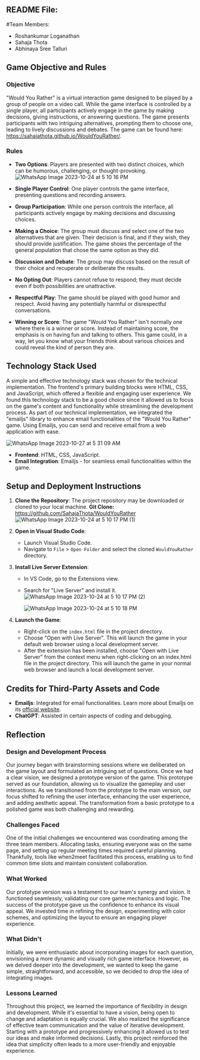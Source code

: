 ## README File:
#Team Members:
- Roshankumar Loganathan
- Sahaja Thota
- Abhinaya Sree Talluri

## Game Objective and Rules

### Objective
"Would You Rather" is a virtual interaction game designed to be played by a group of people on a video call. While the game interface is controlled by a single player, all participants actively engage in the game by making decisions, giving instructions, or answering questions. The game presents participants with two intriguing alternatives, prompting them to choose one, leading to lively discussions and debates. The game can be found here: https://sahajathota.github.io/WouldYouRather/.

### Rules

- **Two Options**: Players are presented with two distinct choices, which can be humorous, challenging, or thought-provoking.
![WhatsApp Image 2023-10-24 at 5 10 16 PM](https://github.com/SahajaThota/WouldYouRather/assets/82709418/39c67a26-ffd4-4d2d-8e90-b412e203dc29)

- **Single Player Control**: One player controls the game interface, presenting questions and recording answers.
- **Group Participation**: While one person controls the interface, all participants actively engage by making decisions and discussing choices.
- **Making a Choice**: The group must discuss and select one of the two alternatives that are given. Their decision is final, and if they wish, they should provide justification. The game shows the percentage of the general population that chose the same option as they did.
- **Discussion and Debate**: The group may discuss based on the result of their choice and recuperate or deliberate the results.
- **No Opting Out**: Players cannot refuse to respond; they must decide even if both possibilities are unattractive.
- **Respectful Play**: The game should be played with good humor and respect. Avoid having any potentially harmful or disrespectful conversations.
- **Winning or Score**: The game "Would You Rather" isn't normally one where there is a winner or score. Instead of maintaining score, the emphasis is on having fun and talking to others. This game could, in a way, let you know what your friends think about various choices and could reveal the kind of person they are.

## Technology Stack Used

A simple and effective technology stack was chosen for the technical implementation. The frontend's primary building blocks were HTML, CSS, and JavaScript, which offered a flexible and engaging user experience. We found this technology stack to be a good choice since it allowed us to focus on the game's content and functionality while streamlining the development process. As part of our technical implementation, we integrated the "emailjs" library to enhance email functionalities of the "Would You Rather" game. Using Emailjs, you can send and receive email from a web application with ease.

![WhatsApp Image 2023-10-27 at 5 31 09 AM](https://github.com/SahajaThota/WouldYouRather/assets/82709418/e0fc97b3-483c-4bab-910a-c478249529c2)

- **Frontend**: HTML, CSS, JavaScript.
- **Email Integration**: Emailjs - for seamless email functionalities within the game.


## Setup and Deployment Instructions

1. **Clone the Repository**: 
  The project repository may be downloaded or cloned to your local machine.
  **Git Clone:** https://github.com/SahajaThota/WouldYouRather
   ![WhatsApp Image 2023-10-24 at 5 10 17 PM (1)](https://github.com/SahajaThota/WouldYouRather/assets/82709418/786dbd97-4ed2-4895-a794-6f460ff486fe)

3. **Open in Visual Studio Code**:
   - Launch Visual Studio Code.
   - Navigate to `File` > `Open Folder` and select the cloned `WouldYouRather` directory.
4. **Install Live Server Extension**:
   - In VS Code, go to the Extensions view.
   - Search for "Live Server" and install it.
     ![WhatsApp Image 2023-10-24 at 5 10 17 PM (2)](https://github.com/SahajaThota/WouldYouRather/assets/82709418/d725ad1f-7eaf-4f9b-91d8-25a052d07b50)

     ![WhatsApp Image 2023-10-24 at 5 10 18 PM](https://github.com/SahajaThota/WouldYouRather/assets/82709418/7f88c219-4a44-4802-986e-4c30335cb56b)

5. **Launch the Game**:
   - Right-click on the `index.html` file in the project directory.
   - Choose "Open with Live Server". This will launch the game in your default web browser using a local development server.
   - After the extension has been installed, choose "Open with Live Server" from the context menu when right-clicking on an index.html file in   the project directory. This will launch the game in your normal web browser and launch a local development server.


## Credits for Third-Party Assets and Code
- **Emailjs**: Integrated for email functionalities. Learn more about Emailjs on its [official website](https://www.emailjs.com/).
- **ChatGPT**: Assisted in certain aspects of coding and debugging.

## Reflection 

### Design and Development Process

Our journey began with brainstorming sessions where we deliberated on the game layout and formulated an intriguing set of questions. Once we had a clear vision, we designed a prototype version of the game. This prototype served as our foundation, allowing us to visualize the gameplay and user interactions. As we transitioned from the prototype to the main version, our focus shifted to refining the user interface, enhancing the user experience, and adding aesthetic appeal. The transformation from a basic prototype to a polished game was both challenging and rewarding.

### Challenges Faced

One of the initial challenges we encountered was coordinating among the three team members. Allocating tasks, ensuring everyone was on the same page, and setting up regular meeting times required careful planning. Thankfully, tools like when2meet facilitated this process, enabling us to find common time slots and maintain consistent collaboration.

### What Worked

Our prototype version was a testament to our team's synergy and vision. It functioned seamlessly, validating our core game mechanics and logic. The success of the prototype gave us the confidence to enhance its visual appeal. We invested time in refining the design, experimenting with color schemes, and optimizing the layout to ensure an engaging player experience.

### What Didn't

Initially, we were enthusiastic about incorporating images for each question, envisioning a more dynamic and visually rich game interface. However, as we delved deeper into the development, we wanted to keep the game simple, straightforward, and accessible, so we decided to drop the idea of integrating images.

### Lessons Learned

Throughout this project, we learned the importance of flexibility in design and development. While it's essential to have a vision, being open to change and adaptation is equally crucial. We also realized the significance of effective team communication and the value of iterative development. Starting with a prototype and progressively enhancing it allowed us to test our ideas and make informed decisions. Lastly, this project reinforced the idea that simplicity often leads to a more user-friendly and enjoyable experience.
